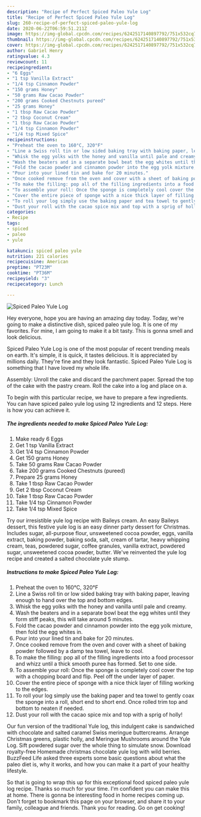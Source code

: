 ```yaml
---
description: "Recipe of Perfect Spiced Paleo Yule Log"
title: "Recipe of Perfect Spiced Paleo Yule Log"
slug: 260-recipe-of-perfect-spiced-paleo-yule-log
date: 2020-06-22T06:59:51.211Z
image: https://img-global.cpcdn.com/recipes/6242517140897792/751x532cq70/spiced-paleo-yule-log-recipe-main-photo.jpg
thumbnail: https://img-global.cpcdn.com/recipes/6242517140897792/751x532cq70/spiced-paleo-yule-log-recipe-main-photo.jpg
cover: https://img-global.cpcdn.com/recipes/6242517140897792/751x532cq70/spiced-paleo-yule-log-recipe-main-photo.jpg
author: Gabriel Henry
ratingvalue: 4.3
reviewcount: 11
recipeingredient:
- "6 Eggs"
- "1 tsp Vanilla Extract"
- "1/4 tsp Cinnamon Powder"
- "150 grams Honey"
- "50 grams Raw Cacao Powder"
- "200 grams Cooked Chestnuts pureed"
- "25 grams Honey"
- "1 tbsp Raw Cacao Powder"
- "2 tbsp Coconut Cream"
- "1 tbsp Raw Cacao Powder"
- "1/4 tsp Cinnamon Powder"
- "1/4 tsp Mixed Spice"
recipeinstructions:
- "Preheat the oven to 160°C, 320°F"
- "Line a Swiss roll tin or low sided baking tray with baking paper, leaving enough to hand over the top and bottom edges."
- "Whisk the egg yolks with the honey and vanilla until pale and creamy."
- "Wash the beaters and in a separate bowl beat the egg whites until they form stiff peaks, this will take around 5 minutes."
- "Fold the cacao powder and cinnamon powder into the egg yolk mixture, then fold the egg whites in."
- "Pour into your lined tin and bake for 20 minutes."
- "Once cooked remove from the oven and cover with a sheet of baking powder followed by a damp tea towel, leave to cool."
- "To make the filling: pop all of the filling ingredients into a food processor and whizz until a thick smooth puree has formed. Set to one side."
- "To assemble your roll: Once the sponge is completely cool cover the top with a chopping board and flip. Peel off the under layer of paper."
- "Cover the entire piece of sponge with a nice thick layer of filling working to the edges."
- "To roll your log simply use the baking paper and tea towel to gently coax the sponge into a roll, short end to short end. Once rolled trim top and bottom to neaten if needed."
- "Dust your roll with the cacao spice mix and top with a sprig of holly!"
categories:
- Recipe
tags:
- spiced
- paleo
- yule

katakunci: spiced paleo yule 
nutrition: 221 calories
recipecuisine: American
preptime: "PT23M"
cooktime: "PT36M"
recipeyield: "3"
recipecategory: Lunch

---
```



![Spiced Paleo Yule Log](https://img-global.cpcdn.com/recipes/6242517140897792/751x532cq70/spiced-paleo-yule-log-recipe-main-photo.jpg)

Hey everyone, hope you are having an amazing day today. Today, we're going to make a distinctive dish, spiced paleo yule log. It is one of my favorites. For mine, I am going to make it a bit tasty. This is gonna smell and look delicious.

Spiced Paleo Yule Log is one of the most popular of recent trending meals on earth. It's simple, it is quick, it tastes delicious. It is appreciated by millions daily. They're fine and they look fantastic. Spiced Paleo Yule Log is something that I have loved my whole life.

Assembly: Unroll the cake and discard the parchment paper. Spread the top of the cake with the pastry cream. Roll the cake into a log and place on a.


To begin with this particular recipe, we have to prepare a few ingredients. You can have spiced paleo yule log using 12 ingredients and 12 steps. Here is how you can achieve it.

##### The ingredients needed to make Spiced Paleo Yule Log:

1. Make ready 6 Eggs
1. Get 1 tsp Vanilla Extract
1. Get 1/4 tsp Cinnamon Powder
1. Get 150 grams Honey
1. Take 50 grams Raw Cacao Powder
1. Take 200 grams Cooked Chestnuts (pureed)
1. Prepare 25 grams Honey
1. Take 1 tbsp Raw Cacao Powder
1. Get 2 tbsp Coconut Cream
1. Take 1 tbsp Raw Cacao Powder
1. Take 1/4 tsp Cinnamon Powder
1. Take 1/4 tsp Mixed Spice


Try our irresistible yule log recipe with Baileys cream. An easy Baileys dessert, this festive yule log is an easy dinner party dessert for Christmas. Includes sugar, all-purpose flour, unsweetened cocoa powder, eggs, vanilla extract, baking powder, baking soda, salt, cream of tartar, heavy whipping cream, teas, powdered sugar, coffee granules, vanilla extract, powdered sugar, unsweetened cocoa powder, butter. We&#39;ve reinvented the yule log recipe and created a salted chocolate yule stump. 

##### Instructions to make Spiced Paleo Yule Log:

1. Preheat the oven to 160°C, 320°F
1. Line a Swiss roll tin or low sided baking tray with baking paper, leaving enough to hand over the top and bottom edges.
1. Whisk the egg yolks with the honey and vanilla until pale and creamy.
1. Wash the beaters and in a separate bowl beat the egg whites until they form stiff peaks, this will take around 5 minutes.
1. Fold the cacao powder and cinnamon powder into the egg yolk mixture, then fold the egg whites in.
1. Pour into your lined tin and bake for 20 minutes.
1. Once cooked remove from the oven and cover with a sheet of baking powder followed by a damp tea towel, leave to cool.
1. To make the filling: pop all of the filling ingredients into a food processor and whizz until a thick smooth puree has formed. Set to one side.
1. To assemble your roll: Once the sponge is completely cool cover the top with a chopping board and flip. Peel off the under layer of paper.
1. Cover the entire piece of sponge with a nice thick layer of filling working to the edges.
1. To roll your log simply use the baking paper and tea towel to gently coax the sponge into a roll, short end to short end. Once rolled trim top and bottom to neaten if needed.
1. Dust your roll with the cacao spice mix and top with a sprig of holly!


Our fun version of the traditional Yule log, this indulgent cake is sandwiched with chocolate and salted caramel Swiss meringue buttercreams. Arrange Christmas greens, plastic holly, and Meringue Mushrooms around the Yule Log. Sift powdered sugar over the whole thing to simulate snow. Download royalty-free Homemade christmas chocolate yule log with wild berries. BuzzFeed Life asked three experts some basic questions about what the paleo diet is, why it works, and how you can make it a part of your healthy lifestyle. 

So that is going to wrap this up for this exceptional food spiced paleo yule log recipe. Thanks so much for your time. I'm confident you can make this at home. There is gonna be interesting food in home recipes coming up. Don't forget to bookmark this page on your browser, and share it to your family, colleague and friends. Thank you for reading. Go on get cooking!
